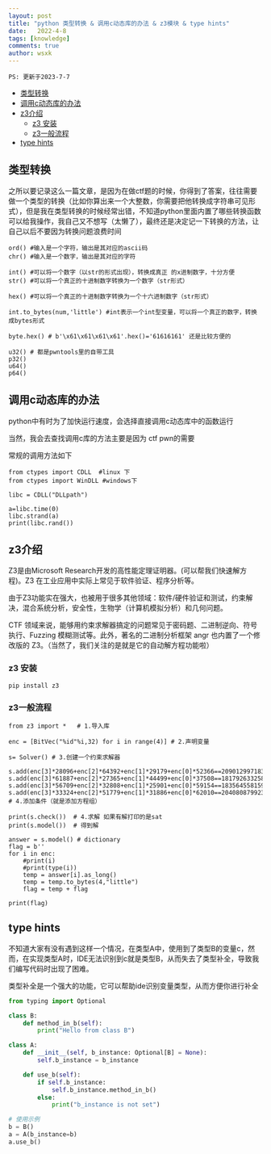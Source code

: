 ```yaml
---
layout: post
title: "python 类型转换 & 调用c动态库的办法 & z3模块 & type hints"
date:   2022-4-8
tags: [knowledge]
comments: true
author: wsxk
---
```


`PS: 更新于2023-7-7`<br>

- [类型转换](#类型转换)
- [调用c动态库的办法](#调用c动态库的办法)
- [z3介绍](#z3介绍)
  - [z3 安装](#z3-安装)
  - [z3一般流程](#z3一般流程)
- [type hints](#type-hints)


<!-- Google tag (gtag.js) -->
<script async src="https://www.googletagmanager.com/gtag/js?id=G-C22S5YSYL7"></script>
<script>
  window.dataLayer = window.dataLayer || [];
  function gtag(){dataLayer.push(arguments);}
  gtag('js', new Date());

  gtag('config', 'G-C22S5YSYL7');
</script>

## 类型转换

之所以要记录这么一篇文章，是因为在做ctf题的时候，你得到了答案，往往需要做一个类型的转换（比如你算出来一个大整数，你需要把他转换成字符串可见形式），但是我在类型转换的时候经常出错，不知道python里面内置了哪些转换函数可以给我操作，我自己又不想写（太懒了），最终还是决定记一下转换的方法，让自己以后不要因为转换问题浪费时间


    ord() #输入是一个字符，输出是其对应的ascii码
    chr() #输入是一个数字，输出是其对应的字符

    int() #可以将一个数字（以str的形式出现），转换成真正 的x进制数字，十分方便
    str() #可以将一个真正的十进制数字转换为一个数字（str形式）

    hex() #可以将一个真正的十进制数字转换为一个十六进制数字（str形式）

    int.to_bytes(num,'little') #int表示一个int型变量，可以将一个真正的数字，转换成bytes形式

    byte.hex() # b'\x61\x61\x61\x61'.hex()='61616161' 还是比较方便的
    
    u32() # 都是pwntools里的自带工具
    p32()
    u64()
    p64()

## 调用c动态库的办法<br>

python中有时为了加快运行速度，会选择直接调用c动态库中的函数运行

当然，我会去查找调用c库的方法主要是因为 ctf pwn的需要

常规的调用方法如下

    from ctypes import CDLL  #linux 下
    from ctypes import WinDLL #windows下

    libc = CDLL("DLLpath")

    a=libc.time(0)
    libc.strand(a)
    print(libc.rand())

## z3介绍

Z3是由Microsoft Research开发的高性能定理证明器。(可以帮我们快速解方程)。Z3 在工业应用中实际上常见于软件验证、程序分析等。

由于Z3功能实在强大，也被用于很多其他领域：软件/硬件验证和测试，约束解决，混合系统分析，安全性，生物学（计算机模拟分析）和几何问题。

CTF 领域来说，能够用约束求解器搞定的问题常见于密码题、二进制逆向、符号执行、Fuzzing 模糊测试等。此外，著名的二进制分析框架 angr 也内置了一个修改版的 Z3。（当然了，我们关注的是就是它的自动解方程功能啦）

### z3 安装

    pip install z3

### z3一般流程

    from z3 import *   # 1.导入库

    enc = [BitVec("%id"%i,32) for i in range(4)] # 2.声明变量

    s= Solver() # 3.创建一个约束求解器

    s.add(enc[3]*28096+enc[2]*64392+enc[1]*29179+enc[0]*52366==209012997183893)
    s.add(enc[3]*61887+enc[2]*27365+enc[1]*44499+enc[0]*37508==181792633258816)
    s.add(enc[3]*56709+enc[2]*32808+enc[1]*25901+enc[0]*59154==183564558159267)
    s.add(enc[3]*33324+enc[2]*51779+enc[1]*31886+enc[0]*62010==204080879923831)  # 4.添加条件（就是添加方程组）

    print(s.check())  # 4.求解 如果有解打印的是sat
    print(s.model())  # 得到解

    answer = s.model() # dictionary
    flag = b''
    for i in enc:
        #print(i)
        #print(type(i))
        temp = answer[i].as_long()
        temp = temp.to_bytes(4,"little")
        flag = temp + flag

    print(flag)


## type hints<br> 
不知道大家有没有遇到这样一个情况，在类型A中，使用到了类型B的变量c，然而，在实现类型A时，IDE无法识别到c就是类型B，从而失去了类型补全，导致我们编写代码时出现了困难。<br>

类型补全是一个强大的功能，它可以帮助ide识别变量类型，从而方便你进行补全<br>

```python
from typing import Optional

class B:
    def method_in_b(self):
        print("Hello from class B")

class A:
    def __init__(self, b_instance: Optional[B] = None):
        self.b_instance = b_instance

    def use_b(self):
        if self.b_instance:
            self.b_instance.method_in_b()
        else:
            print("b_instance is not set")

# 使用示例
b = B()
a = A(b_instance=b)
a.use_b()
```
